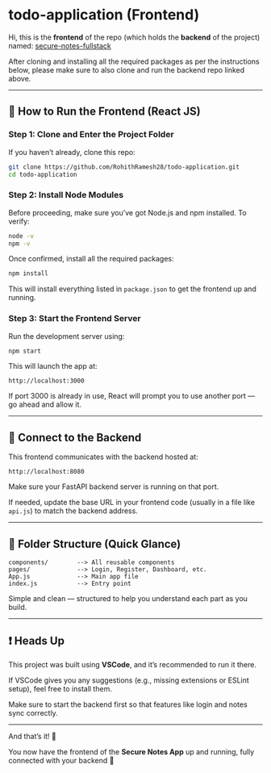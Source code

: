 # todo-application (Frontend)

Hi, this is the **frontend** of the repo (which holds the **backend** of the project) named: [secure-notes-fullstack](https://github.com/RohithRamesh28/secure-notes-fullstack)

After cloning and installing all the required packages as per the instructions below, please make sure to also clone and run the backend repo linked above.

---

## 🎨 How to Run the Frontend (React JS)

### Step 1: Clone and Enter the Project Folder

If you haven’t already, clone this repo:

```bash
git clone https://github.com/RohithRamesh28/todo-application.git
cd todo-application
```

### Step 2: Install Node Modules

Before proceeding, make sure you’ve got Node.js and npm installed. To verify:

```bash
node -v
npm -v
```

Once confirmed, install all the required packages:

```bash
npm install
```

This will install everything listed in `package.json` to get the frontend up and running.

### Step 3: Start the Frontend Server

Run the development server using:

```bash
npm start
```

This will launch the app at:

```
http://localhost:3000
```

If port 3000 is already in use, React will prompt you to use another port — go ahead and allow it.

---

## 🧠 Connect to the Backend

This frontend communicates with the backend hosted at:

```
http://localhost:8080
```

Make sure your FastAPI backend server is running on that port.

If needed, update the base URL in your frontend code (usually in a file like `api.js`) to match the backend address.

---

## 📁 Folder Structure (Quick Glance)

```
components/        --> All reusable components
pages/             --> Login, Register, Dashboard, etc.
App.js             --> Main app file
index.js           --> Entry point
```

Simple and clean — structured to help you understand each part as you build.

---

## ❗ Heads Up

This project was built using **VSCode**, and it’s recommended to run it there.

If VSCode gives you any suggestions (e.g., missing extensions or ESLint setup), feel free to install them.

Make sure to start the backend first so that features like login and notes sync correctly.

---

And that’s it! 🎉

You now have the frontend of the **Secure Notes App** up and running, fully connected with your backend 🚀

